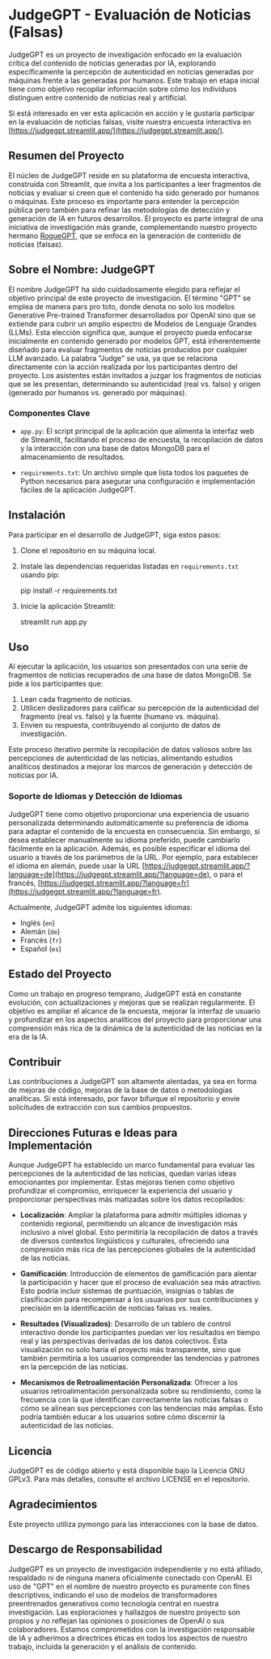 # JudgeGPT - Evaluación de Noticias (Falsas)

JudgeGPT es un proyecto de investigación enfocado en la evaluación crítica del contenido de noticias generadas por IA, explorando específicamente la percepción de autenticidad en noticias generadas por máquinas frente a las generadas por humanos. Este trabajo en etapa inicial tiene como objetivo recopilar información sobre cómo los individuos distinguen entre contenido de noticias real y artificial.

Si está interesado en ver esta aplicación en acción y le gustaría participar en la evaluación de noticias falsas, visite nuestra encuesta interactiva en [https://judgegpt.streamlit.app/](https://judgegpt.streamlit.app/).

## Resumen del Proyecto

El núcleo de JudgeGPT reside en su plataforma de encuesta interactiva, construida con Streamlit, que invita a los participantes a leer fragmentos de noticias y evaluar si creen que el contenido ha sido generado por humanos o máquinas. Este proceso es importante para entender la percepción pública pero también para refinar las metodologías de detección y generación de IA en futuros desarrollos. El proyecto es parte integral de una iniciativa de investigación más grande, complementando nuestro proyecto hermano [RogueGPT](https://github.com/aloth/RogueGPT), que se enfoca en la generación de contenido de noticias (falsas).

## Sobre el Nombre: JudgeGPT

El nombre JudgeGPT ha sido cuidadosamente elegido para reflejar el objetivo principal de este proyecto de investigación. El término "GPT" se emplea de manera pars pro toto, donde denota no solo los modelos Generative Pre-trained Transformer desarrollados por OpenAI sino que se extiende para cubrir un amplio espectro de Modelos de Lenguaje Grandes (LLMs). Esta elección significa que, aunque el proyecto pueda enfocarse inicialmente en contenido generado por modelos GPT, está inherentemente diseñado para evaluar fragmentos de noticias producidos por cualquier LLM avanzado. La palabra "Judge" se usa, ya que se relaciona directamente con la acción realizada por los participantes dentro del proyecto. Los asistentes están invitados a juzgar los fragmentos de noticias que se les presentan, determinando su autenticidad (real vs. falso) y origen (generado por humanos vs. generado por máquinas).

### Componentes Clave

- `app.py`: El script principal de la aplicación que alimenta la interfaz web de Streamlit, facilitando el proceso de encuesta, la recopilación de datos y la interacción con una base de datos MongoDB para el almacenamiento de resultados.

- `requirements.txt`: Un archivo simple que lista todos los paquetes de Python necesarios para asegurar una configuración e implementación fáciles de la aplicación JudgeGPT.

## Instalación

Para participar en el desarrollo de JudgeGPT, siga estos pasos:

1. Clone el repositorio en su máquina local.
2. Instale las dependencias requeridas listadas en `requirements.txt` usando pip:

    pip install -r requirements.txt

3. Inicie la aplicación Streamlit:

    streamlit run app.py

## Uso

Al ejecutar la aplicación, los usuarios son presentados con una serie de fragmentos de noticias recuperados de una base de datos MongoDB. Se pide a los participantes que:

1. Lean cada fragmento de noticias.
2. Utilicen deslizadores para calificar su percepción de la autenticidad del fragmento (real vs. falso) y la fuente (humano vs. máquina).
3. Envíen su respuesta, contribuyendo al conjunto de datos de investigación.

Este proceso iterativo permite la recopilación de datos valiosos sobre las percepciones de autenticidad de las noticias, alimentando estudios analíticos destinados a mejorar los marcos de generación y detección de noticias por IA.

### Soporte de Idiomas y Detección de Idiomas

JudgeGPT tiene como objetivo proporcionar una experiencia de usuario personalizada determinando automáticamente su preferencia de idioma para adaptar el contenido de la encuesta en consecuencia. Sin embargo, si desea establecer manualmente su idioma preferido, puede cambiarlo fácilmente en la aplicación. Además, es posible especificar el idioma del usuario a través de los parámetros de la URL. Por ejemplo, para establecer el idioma en alemán, puede usar la URL [https://judgegpt.streamlit.app/?language=de](https://judgegpt.streamlit.app/?language=de), o para el francés, [https://judgegpt.streamlit.app/?language=fr](https://judgegpt.streamlit.app/?language=fr).

Actualmente, JudgeGPT admite los siguientes idiomas:
- Inglés (`en`)
- Alemán (`de`)
- Francés (`fr`)
- Español (`es`)

## Estado del Proyecto

Como un trabajo en progreso temprano, JudgeGPT está en constante evolución, con actualizaciones y mejoras que se realizan regularmente. El objetivo es ampliar el alcance de la encuesta, mejorar la interfaz de usuario y profundizar en los aspectos analíticos del proyecto para proporcionar una comprensión más rica de la dinámica de la autenticidad de las noticias en la era de la IA.

## Contribuir

Las contribuciones a JudgeGPT son altamente alentadas, ya sea en forma de mejoras de código, mejoras de la base de datos o metodologías analíticas. Si está interesado, por favor bifurque el repositorio y envíe solicitudes de extracción con sus cambios propuestos.

## Direcciones Futuras e Ideas para Implementación

Aunque JudgeGPT ha establecido un marco fundamental para evaluar las percepciones de la autenticidad de las noticias, quedan varias ideas emocionantes por implementar. Estas mejoras tienen como objetivo profundizar el compromiso, enriquecer la experiencia del usuario y proporcionar perspectivas más matizadas sobre los datos recopilados:

- **Localización**: Ampliar la plataforma para admitir múltiples idiomas y contenido regional, permitiendo un alcance de investigación más inclusivo a nivel global. Esto permitiría la recopilación de datos a través de diversos contextos lingüísticos y culturales, ofreciendo una comprensión más rica de las percepciones globales de la autenticidad de las noticias.

- **Gamificación**: Introducción de elementos de gamificación para alentar la participación y hacer que el proceso de evaluación sea más atractivo. Esto podría incluir sistemas de puntuación, insignias o tablas de clasificación para recompensar a los usuarios por sus contribuciones y precisión en la identificación de noticias falsas vs. reales.

- **Resultados (Visualizados)**: Desarrollo de un tablero de control interactivo donde los participantes puedan ver los resultados en tiempo real y las perspectivas derivadas de los datos colectivos. Esta visualización no solo haría el proyecto más transparente, sino que también permitiría a los usuarios comprender las tendencias y patrones en la percepción de las noticias.

- **Mecanismos de Retroalimentación Personalizada**: Ofrecer a los usuarios retroalimentación personalizada sobre su rendimiento, como la frecuencia con la que identifican correctamente las noticias falsas o cómo se alinean sus percepciones con las tendencias más amplias. Esto podría también educar a los usuarios sobre cómo discernir la autenticidad de las noticias.

## Licencia

JudgeGPT es de código abierto y está disponible bajo la Licencia GNU GPLv3. Para más detalles, consulte el archivo LICENSE en el repositorio.

## Agradecimientos

Este proyecto utiliza pymongo para las interacciones con la base de datos.

## Descargo de Responsabilidad

JudgeGPT es un proyecto de investigación independiente y no está afiliado, respaldado ni de ninguna manera oficialmente conectado con OpenAI. El uso de "GPT" en el nombre de nuestro proyecto es puramente con fines descriptivos, indicando el uso de modelos de transformadores preentrenados generativos como tecnología central en nuestra investigación. Las exploraciones y hallazgos de nuestro proyecto son propios y no reflejan las opiniones o posiciones de OpenAI o sus colaboradores. Estamos comprometidos con la investigación responsable de IA y adherimos a directrices éticas en todos los aspectos de nuestro trabajo, incluida la generación y el análisis de contenido.
